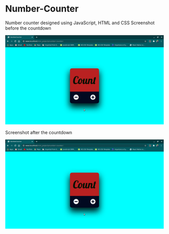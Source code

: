 # Number-Counter

Number counter designed using JavaScript, HTML and CSS
Screenshot before the countdown

![Screenshot](Screenshot0.png)

Screenshot after the countdown

![Screenshot](Screenshot0.png)